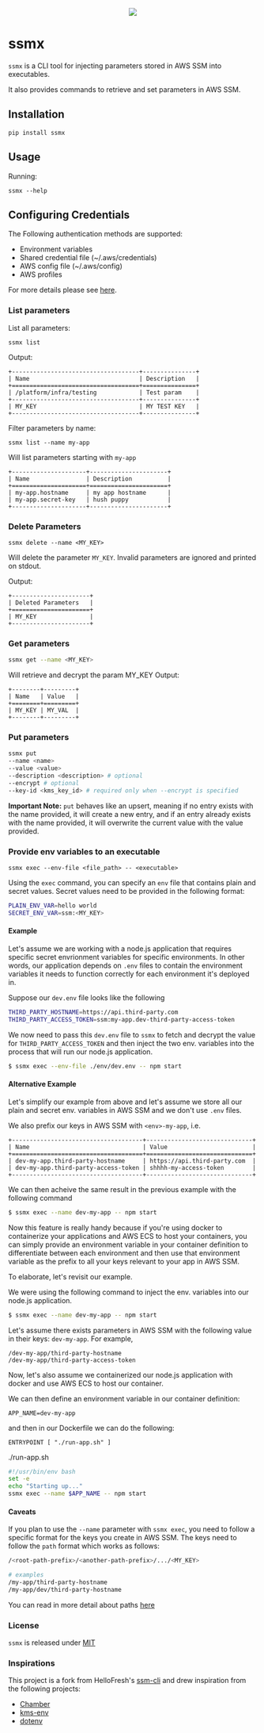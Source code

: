 <p align="center">
    <img src="https://user-images.githubusercontent.com/8130149/50049737-de4c4180-00b9-11e9-977a-f8432d207365.png">
</p>

# ssmx

`ssmx` is a CLI tool for injecting parameters stored in AWS SSM into executables.

It also provides commands to retrieve and set parameters in AWS SSM.

## Installation

```
pip install ssmx
```

## Usage

Running:

```
ssmx --help
```

## Configuring Credentials

The Following authentication methods are supported:

- Environment variables
- Shared credential file (~/.aws/credentials)
- AWS config file (~/.aws/config)
- AWS profiles

For more details please see [here](http://boto3.readthedocs.io/en/latest/guide/configuration.html).

### List parameters

List all parameters:

```
ssmx list
```

Output:

```
+------------------------------------+---------------+
| Name                               | Description   |
+====================================+===============+
| /platform/infra/testing            | Test param    |
+------------------------------------+---------------+
| MY_KEY                             | MY TEST KEY   |
+------------------------------------+---------------+
```

Filter parameters by name:

```
ssmx list --name my-app
```

Will list parameters starting with `my-app`

```
+---------------------+----------------------+
| Name                | Description          |
+=====================+======================+
| my-app.hostname     | my app hostname      |
| my-app.secret-key   | hush puppy           |
+---------------------+----------------------+
```

### Delete Parameters

```
ssmx delete --name <MY_KEY>
```

Will delete the parameter `MY_KEY`. Invalid parameters are ignored and printed on stdout.

Output:

```
+----------------------+
| Deleted Parameters   |
+======================+
| MY_KEY               |
+----------------------+
```

### Get parameters

```bash
ssmx get --name <MY_KEY>
```

Will retrieve and decrypt the param MY_KEY
Output:

```
+--------+---------+
| Name   | Value   |
+========+=========+
| MY_KEY | MY_VAL  |
+--------+---------+
```

### Put parameters

```bash
ssmx put
--name <name>
--value <value>
--description <description> # optional
--encrypt # optional
--key-id <kms_key_id> # required only when --encrypt is specified
```

**Important Note:** `put` behaves like an upsert, meaning if no entry exists with the name provided, it will create a new entry, and if an entry already exists with the name provided, it will overwrite the current value with the value provided.

### Provide env variables to an executable

```
ssmx exec --env-file <file_path> -- <executable>
```

Using the `exec` command, you can specify an `env` file that contains plain and secret values. Secret values need to be provided in the following format:

```bash
PLAIN_ENV_VAR=hello world
SECRET_ENV_VAR=ssm:<MY_KEY>
```

#### Example

Let's assume we are working with a node.js application that requires specific secret envrionment variables for specific environments. In other words, our application depends on `.env` files to contain the environment variables it needs to function correctly for each environment it's deployed in.

Suppose our `dev.env` file looks like the following

```bash
THIRD_PARTY_HOSTNAME=https://api.third-party.com
THIRD_PARTY_ACCESS_TOKEN=ssm:my-app.dev-third-party-access-token
```

We now need to pass this `dev.env` file to `ssmx` to fetch and decrypt the value for `THIRD_PARTY_ACCESS_TOKEN` and then inject the two env. variables into the process that will run our node.js application.

```bash
$ ssmx exec --env-file ./env/dev.env -- npm start
```

#### Alternative Example

Let's simplify our example from above and let's assume we store all our plain and secret env. variables in AWS SSM and we don't use `.env` files.

We also prefix our keys in AWS SSM with `<env>-my-app`, i.e.

```
+-------------------------------------+------------------------------+
| Name                                | Value                        |
+=====================================+==============================+
| dev-my-app.third-party-hostname     | https://api.third-party.com  |
| dev-my-app.third-party-access-token | shhhh-my-access-token        |
+-------------------------------------+------------------------------+
```

We can then acheive the same result in the previous example with the following command

```bash
$ ssmx exec --name dev-my-app -- npm start
```

Now this feature is really handy because if you're using docker to containerize your applications and AWS ECS to host your containers, you can simply provide an environment variable in your container definition to differentiate between each environment and then use that environment variable as the prefix to all your keys relevant to your app in AWS SSM.

To elaborate, let's revisit our example.

We were using the following command to inject the env. variables into our node.js application.

```bash
$ ssmx exec --name dev-my-app -- npm start
```

Let's assume there exists parameters in AWS SSM with the following value in their keys: `dev-my-app`. For example,

```
/dev-my-app/third-party-hostname
/dev-my-app/third-party-access-token
```

Now, let's also assume we containerized our node.js application with docker and use AWS ECS to host our container.

We can then define an environment variable in our container definition:

```
APP_NAME=dev-my-app
```

and then in our Dockerfile we can do the following:

```docker
ENTRYPOINT [ "./run-app.sh" ]
```

./run-app.sh

```bash
#!/usr/bin/env bash
set -e
echo "Starting up..."
ssmx exec --name $APP_NAME -- npm start
```

#### Caveats

If you plan to use the `--name` parameter with `ssmx exec`, you need to follow a specific format for the keys you create in AWS SSM. The keys need to follow the `path` format which works as follows:

```bash
/<root-path-prefix>/<another-path-prefix>/.../<MY_KEY>

# examples
/my-app/third-party-hostname
/my-app/dev/third-party-hostname
```

You can read in more detail about paths [here](https://docs.aws.amazon.com/systems-manager/latest/APIReference/API_GetParametersByPath.html#systemsmanager-GetParametersByPath-request-Path)

### License

`ssmx` is released under [MIT](./LICENSE)

### Inspirations

This project is a fork from HelloFresh's [ssm-cli](https://github.com/hellofresh/ssm-cli) and drew inspiration from the following projects:

- [Chamber](https://github.com/segmentio/chamber)
- [kms-env](https://github.com/ukayani/kms-env)
- [dotenv](https://github.com/theskumar/python-dotenv)
